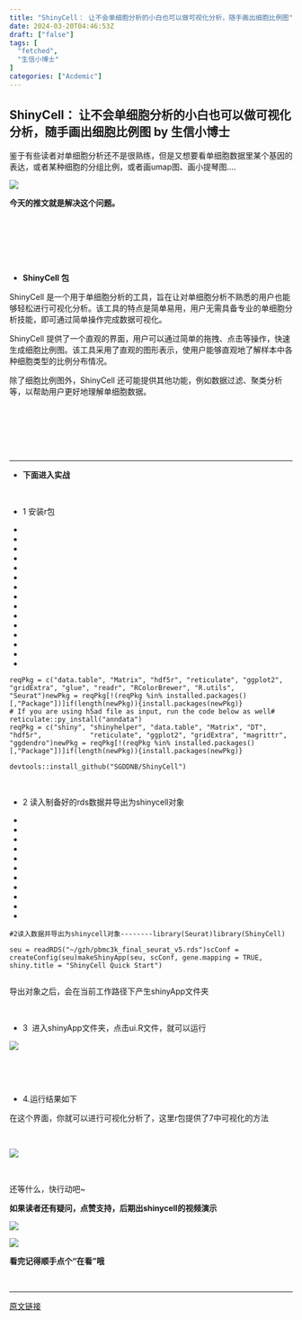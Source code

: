 ```yaml
---
title: "ShinyCell： 让不会单细胞分析的小白也可以做可视化分析，随手画出细胞比例图"
date: 2024-03-20T04:46:53Z
draft: ["false"]
tags: [
  "fetched",
  "生信小博士"
]
categories: ["Acdemic"]
---
```

ShinyCell： 让不会单细胞分析的小白也可以做可视化分析，随手画出细胞比例图 by 生信小博士
------
<div><p>鉴于有些读者对单细胞分析还不是很熟练，但是又想要看单细胞数据里某个基因的表达，或者某种细胞的分组比例，或者画umap图、画小提琴图....<br></p><p><img data-galleryid="" data-imgfileid="100002750" data-ratio="0.10185185185185185" data-s="300,640" data-src="https://mmbiz.qpic.cn/sz_mmbiz_png/xVhD7345Skv5hwL5rdrRgbazSx2oDJyj2wCUMFy9lkOZIS0WVSbib6I8QWlQEgDQoLdfIupjuSk09QEzlI9Xyug/640?wx_fmt=png&amp;from=appmsg" data-type="png" data-w="1080" src="https://mmbiz.qpic.cn/sz_mmbiz_png/xVhD7345Skv5hwL5rdrRgbazSx2oDJyj2wCUMFy9lkOZIS0WVSbib6I8QWlQEgDQoLdfIupjuSk09QEzlI9Xyug/640?wx_fmt=png&amp;from=appmsg"></p><p><span><strong>今天的推文就是解决这个问题。 </strong></span></p><section data-tools="135编辑器" data-id="135403"><section><section><section data-width="100%"><br></section></section></section></section><section data-tools="135编辑器" data-id="135403"><section><section><section data-width="100%"><br></section><section data-width="100%"><br></section><section data-width="100%"><br></section><section><section><br></section></section></section></section></section><p><span></span></p><ul><li><p><strong><span>ShinyCell 包</span></strong></p></li></ul><p>ShinyCell 是一个用于单细胞分析的工具，旨在让对单细胞分析不熟悉的用户也能够轻松进行可视化分析。该工具的特点是简单易用，用户无需具备专业的单细胞分析技能，即可通过简单操作完成数据可视化。</p><p>ShinyCell 提供了一个直观的界面，用户可以通过简单的拖拽、点击等操作，快速生成细胞比例图。该工具采用了直观的图形表示，使用户能够直观地了解样本中各种细胞类型的比例分布情况。</p><p>除了细胞比例图外，ShinyCell 还可能提供其他功能，例如数据过滤、聚类分析等，以帮助用户更好地理解单细胞数据。</p><section data-tools="135编辑器" data-id="135403"><section><section><section data-width="100%"><br></section></section></section></section><section data-tools="135编辑器" data-id="135403"><section><section><section data-width="100%"><br></section><section data-width="100%"><br></section><section data-width="100%"><br></section><section><section><br></section></section></section></section></section><hr><ul><li><p><strong>下面进入实战</strong></p></li></ul><p><br></p><ul><li><p>1 安装r包<br></p></li></ul><section><ul><li><li><li><li><li><li><li><li><li><li><li><li><li><li><li></ul><pre data-lang="makefile"><code><span>reqPkg = c(<span>"data.table"</span>, <span>"Matrix"</span>, <span>"hdf5r"</span>, <span>"reticulate"</span>, <span>"ggplot2"</span>, </span></code><code><span>           <span>"gridExtra"</span>, <span>"glue"</span>, <span>"readr"</span>, <span>"RColorBrewer"</span>, <span>"R.utils"</span>, <span>"Seurat"</span>)</span></code><code><span>newPkg = reqPkg[!(reqPkg %in% installed.packages()[,<span>"Package"</span>])]</span></code><code><span>if(length(newPkg)){install.packages(newPkg)}</span></code><code><span><br></span></code><code><span># If you are using h5ad file as input, run the code below as well</span></code><code><span># reticulate::py_install("anndata")</span></code><code><span><br></span></code><code><span>reqPkg = c(<span>"shiny"</span>, <span>"shinyhelper"</span>, <span>"data.table"</span>, <span>"Matrix"</span>, <span>"DT"</span>, <span>"hdf5r"</span>, </span></code><code><span>           <span>"reticulate"</span>, <span>"ggplot2"</span>, <span>"gridExtra"</span>, <span>"magrittr"</span>, <span>"ggdendro"</span>)</span></code><code><span>newPkg = reqPkg[!(reqPkg %in% installed.packages()[,<span>"Package"</span>])]</span></code><code><span>if(length(newPkg)){install.packages(newPkg)}</span></code><code><span><br></span></code><code><span><br></span></code><code><span>devtools::install_github("SGDDNB/ShinyCell")</span></code></pre></section><p><br></p><ul><li><p>2 读入制备好的rds数据并导出为shinycell对象<br></p></li></ul><section><ul><li><li><li><li><li><li><li><li><li><li><li></ul><pre data-lang="makefile"><code><span>#2读入数据并导出为shinycell对象--------</span></code><code><span>library(Seurat)</span></code><code><span>library(ShinyCell)</span></code><code><span><br></span></code><code><span><br></span></code><code><span>seu = readRDS(<span>"~/gzh/pbmc3k_final_seurat_v5.rds"</span>)</span></code><code><span>scConf = createConfig(seu)</span></code><code><span>makeShinyApp(seu, scConf, gene.mapping = TRUE,</span></code><code><span>             shiny.title = <span>"ShinyCell Quick Start"</span>)</span></code><code><span><br></span></code><code><span><br></span></code></pre></section><section><section powered-by="xiumi.us"><section><section><section><section powered-by="xiumi.us"><section><section><p><span>导出对象之后，会在当前工作路径下产生shinyApp文件夹</span></p></section></section></section></section><p><br></p><ul><li><p>3  进入<span>shinyApp文件夹，点击ui.R文件，就可以运行</span><br></p></li></ul><p><img data-galleryid="" data-imgfileid="100002751" data-ratio="0.4692556634304207" data-s="300,640" data-src="https://mmbiz.qpic.cn/sz_mmbiz_png/xVhD7345Skv5hwL5rdrRgbazSx2oDJyjjTdicJVQGuicXUCW1eyWG5YuAn7Sib6rpPOXuOriaTPup52MazjJQgiaCxQ/640?wx_fmt=png&amp;from=appmsg" data-type="png" data-w="618" src="https://mmbiz.qpic.cn/sz_mmbiz_png/xVhD7345Skv5hwL5rdrRgbazSx2oDJyjjTdicJVQGuicXUCW1eyWG5YuAn7Sib6rpPOXuOriaTPup52MazjJQgiaCxQ/640?wx_fmt=png&amp;from=appmsg"></p><p><br></p><p><br></p><ul><li><p>4.运行结果如下</p></li></ul><p>在这个界面，你就可以进行可视化分析了，这里r包提供了7中可视化的方法<br></p><p><span><br></span></p><p><img data-galleryid="" data-imgfileid="100002752" data-ratio="0.649074074074074" data-s="300,640" data-src="https://mmbiz.qpic.cn/sz_mmbiz_png/xVhD7345Skv5hwL5rdrRgbazSx2oDJyjibam1zlcXLwmqvichCfCTsnWLYjU0JAo1JQIhuoD5F7EEaODuciajR8Uw/640?wx_fmt=png&amp;from=appmsg" data-type="png" data-w="1080" src="https://mmbiz.qpic.cn/sz_mmbiz_png/xVhD7345Skv5hwL5rdrRgbazSx2oDJyjibam1zlcXLwmqvichCfCTsnWLYjU0JAo1JQIhuoD5F7EEaODuciajR8Uw/640?wx_fmt=png&amp;from=appmsg"></p><p><br></p><p>还等什么，快行动吧~</p><p><strong>如果读者还有疑问，点赞支持，后期出shinycell的视频演示</strong></p><p><img data-imgfileid="100002756" data-ratio="1" data-src="https://mmbiz.qpic.cn/mmbiz_gif/4TKeL1ZejtlKxOib5kmKX6ic6eX0w0WK5jvhtz9yBRsO3OI4yr6S5iaLNM7AbAeuPDHXMvDdur2DRz9wyiax4lEviag/640?wx_fmt=gif&amp;wxfrom=5&amp;wx_lazy=1" data-type="gif" data-w="240" src="https://mmbiz.qpic.cn/mmbiz_gif/4TKeL1ZejtlKxOib5kmKX6ic6eX0w0WK5jvhtz9yBRsO3OI4yr6S5iaLNM7AbAeuPDHXMvDdur2DRz9wyiax4lEviag/640?wx_fmt=gif&amp;wxfrom=5&amp;wx_lazy=1"><br></p><p><img data-imgfileid="100002755" data-ratio="0.05278592375366569" data-src="https://mmbiz.qpic.cn/mmbiz/4TKeL1Zejtlq03ZOSZiaTlic1MxgdKiaxTbOZ7ZSe0Xx1Ca8xF3L6Nyj1FYUajtYrSmRIHyZVSsAve0EAvEicZONpg/640?wx_fmt=jpeg&amp;wxfrom=5&amp;wx_lazy=1&amp;wx_co=1" data-type="other" data-w="341" src="https://mmbiz.qpic.cn/mmbiz/4TKeL1Zejtlq03ZOSZiaTlic1MxgdKiaxTbOZ7ZSe0Xx1Ca8xF3L6Nyj1FYUajtYrSmRIHyZVSsAve0EAvEicZONpg/640?wx_fmt=jpeg&amp;wxfrom=5&amp;wx_lazy=1&amp;wx_co=1"></p><p><strong><span>看完记得顺手点个</span></strong><span><strong><span>“在看”</span></strong></span><strong><span>哦</span></strong></p><p><br></p></section></section></section></section><p><mp-style-type data-value="3"></mp-style-type></p></div>  
<hr>
<a href="https://mp.weixin.qq.com/s/I3os85U0r66xoBsMJmk1vA",target="_blank" rel="noopener noreferrer">原文链接</a>
